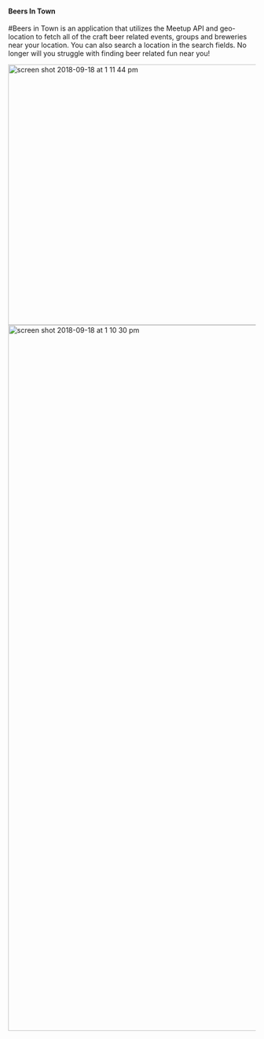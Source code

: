 #### Beers In Town

#Beers in Town is an application that utilizes the Meetup API and geo-location to fetch all of the craft beer related events, groups and breweries near your location. You can also search a location in the search fields. No longer will you struggle with finding beer related fun near you!


<img width="530" alt="screen shot 2018-09-18 at 1 11 44 pm" src="https://user-images.githubusercontent.com/29244492/45711235-2523ad00-bb46-11e8-8d82-edf3a7ce4a8d.png">


<img width="1436" alt="screen shot 2018-09-18 at 1 10 30 pm" src="https://user-images.githubusercontent.com/29244492/45711268-44bad580-bb46-11e8-8afa-edf9b2c19a05.png">
